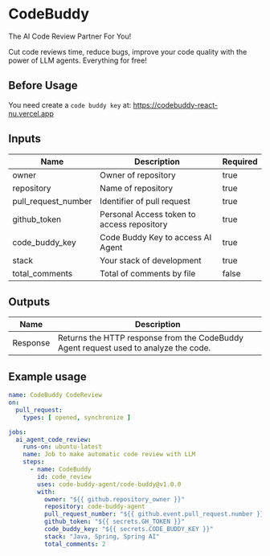# CodeBuddy

The AI Code Review Partner For You!

Cut code reviews time, reduce bugs, improve your code quality with the power of LLM agents. Everything for free!

## Before Usage

You need create a `code buddy key` at: https://codebuddy-react-nu.vercel.app


## Inputs

| Name               | Description                           | Required |
|--------------------|---------------------------------------|----------|
| owner             | Owner of repository                  | true     |
| repository        | Name of repository                   | true     |
| pull_request_number | Identifier of pull request           | true     |
| github_token      | Personal Access token to access repository  | true     |
| code_buddy_key    | Code Buddy Key to access AI Agent    | true     |
| stack             | Your stack of development            | true     |
| total_comments    | Total of comments by file            | false    |


## Outputs

| Name       | Description                                                          |
|------------|----------------------------------------------------------------------|
| Response   | Returns the HTTP response from the CodeBuddy Agent request used to analyze the code. |


## Example usage

```yml
name: CodeBuddy CodeReview
on:
  pull_request:
    types: [ opened, synchronize ]

jobs:
  ai_agent_code_review:
    runs-on: ubuntu-latest
    name: Job to make automatic code review with LLM
    steps:
      - name: CodeBuddy
        id: code_review
        uses: code-buddy-agent/code-buddy@v1.0.0
        with:
          owner: "${{ github.repository_owner }}"
          repository: code-buddy-agent
          pull_request_number: "${{ github.event.pull_request.number }}"
          github_token: "${{ secrets.GH_TOKEN }}"
          code_buddy_key: "${{ secrets.CODE_BUDDY_KEY }}"
          stack: "Java, Spring, Spring AI"
          total_comments: 2
```
